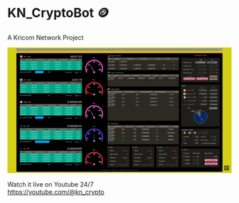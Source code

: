 # KN_CryptoBot 🪙
A Kricom Network Project

![KN_CryptoBot Preview](https://github.com/Eveneo/KN_CryptoBot/blob/main/.github/KN_CryptoBot_AI_Preview_beta_v0.0.6.png)

Watch it live on Youtube 24/7<br>
https://youtube.com/@kn_crypto
